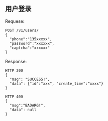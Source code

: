 用户登录
--------

Requese:
```
POST /v1/users/
{
  "phone":"135xxxxx",
  "password":"xxxxxx",
  "captcha":"xxxxxx"
}
```

Response:
```
HTTP 200
{
  "msg": "SUCCESS!",
  "data": {"id":"xxx", "create_time":"xxxx"}
}
```
```
HTTP 400
{
  "msg":"BADARG!",
  "data": null
}
```

